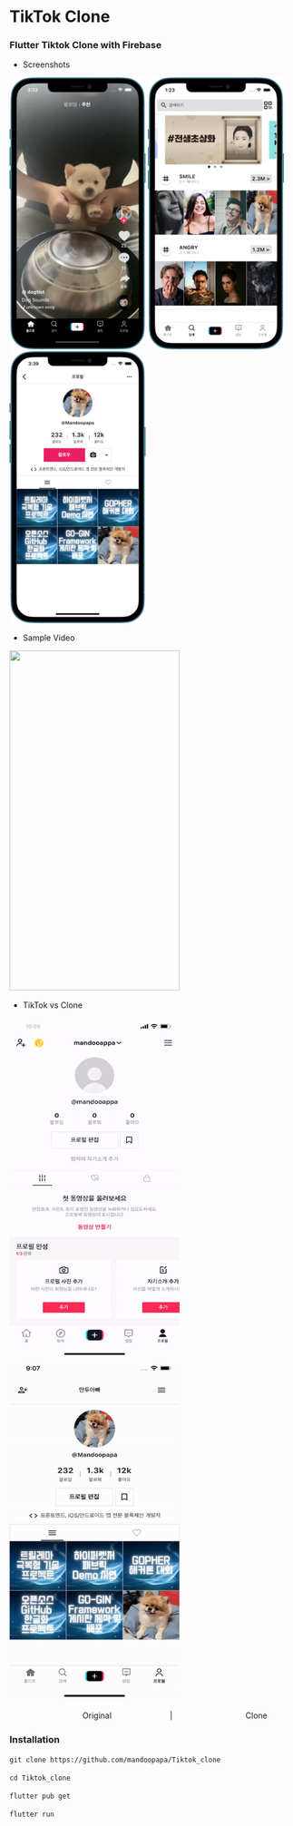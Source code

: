 # TikTok Clone

### Flutter Tiktok Clone with Firebase

- Screenshots

<img src="https://github.com/mandoopapa/Tiktok_clone/blob/master/images/screen01.png" width=240px height=480px> <img src="https://github.com/mandoopapa/Tiktok_clone/blob/master/images/screen02.png" width=240px height=480px> <img src="https://github.com/mandoopapa/Tiktok_clone/blob/master/images/screen03.png" width=240px height=480px>

- Sample Video

<img src="https://github.com/mandoopapa/Tiktok_clone/blob/master/images/mainfeed.gif" width=300px height=600px>

- TikTok vs Clone

<img src="https://github.com/mandoopapa/Tiktok_clone/blob/master/images/original.gif" width=300px height=600px alt="original"> <img src="https://github.com/mandoopapa/Tiktok_clone/blob/master/images/imade.gif" width=300px height=600px alt="clone">

ㅤㅤㅤㅤㅤㅤㅤㅤㅤㅤOriginalㅤㅤㅤㅤㅤㅤㅤㅤ|ㅤㅤㅤㅤㅤㅤㅤㅤㅤㅤClone

### Installation

```
git clone https://github.com/mandoopapa/Tiktok_clone

cd Tiktok_clone

flutter pub get

flutter run
```
